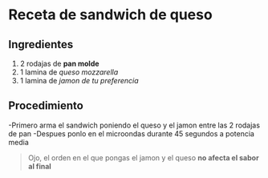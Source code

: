 # Receta de sandwich de queso

## Ingredientes

1. 2 rodajas de **pan molde**
2. 1 lamina de *queso mozzarella*
3. 1 lamina de *jamon de tu preferencia*
   
## Procedimiento

-Primero arma el sandwich poniendo el queso y el jamon entre las 2 rodajas de pan
-Despues ponlo en el microondas durante 45 segundos a potencia media
> Ojo, el orden en el que pongas el jamon y el queso **no afecta el sabor al final**
